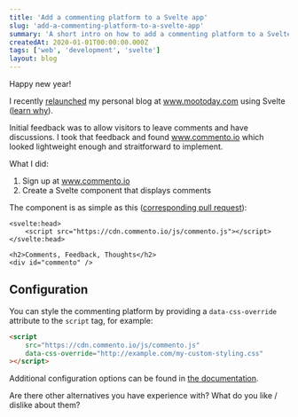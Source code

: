 ```yaml
---
title: 'Add a commenting platform to a Svelte app'
slug: 'add-a-commenting-platform-to-a-svelte-app'
summary: 'A short intro on how to add a commenting platform to a Svelte app using commento.io.'
createdAt: 2020-01-01T00:00:00.000Z
tags: ['web', 'development', 'svelte']
layout: blog
---
```


<script>
  export let data;
  const assetsBasePath = `/blog/${data.slug}`;
</script>

<!-- Photo by [Art Lasovsky](https://unsplash.com/@artlasovsky?utm_source=unsplash&utm_medium=referral&utm_content=creditCopyText) on [Unsplash](https://unsplash.com/s/photos/writing?utm_source=unsplash&utm_medium=referral&utm_content=creditCopyText) -->

Happy new year!

I recently [relaunched](https://www.mootoday.com/blog/migrating-from-medium-to-my-own-blog) my personal blog at www.mootoday.com using Svelte ([learn why](https://www.mootoday.com/blog/why-i-moved-from-react-to-svelte-and-why-others-will-follow)).

Initial feedback was to allow visitors to leave comments and have discussions. I took that feedback and found www.commento.io which looked lightweight enough and straitforward to implement.

What I did:

1.  Sign up at www.commento.io
2.  Create a Svelte component that displays comments

The component is as simple as this ([corresponding pull request](https://github.com/mikenikles/www-mikenikles-com/pull/4/files)):

```svelte
<svelte:head>
	<script src="https://cdn.commento.io/js/commento.js"></script>
</svelte:head>

<h2>Comments, Feedback, Thoughts</h2>
<div id="commento" />
```

## Configuration

You can style the commenting platform by providing a `data-css-override` attribute to the `script` tag, for example:

```html
<script
	src="https://cdn.commento.io/js/commento.js"
	data-css-override="http://example.com/my-custom-styling.css"
></script>
```

Additional configuration options can be found in [the documentation](https://docs.commento.io/configuration/frontend/).

Are there other alternatives you have experience with? What do you like / dislike about them?
